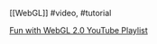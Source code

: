 [[WebGL]]
#video, #tutorial

[Fun with WebGL 2.0 YouTube Playlist](https://www.youtube.com/playlist?list=PLMinhigDWz6emRKVkVIEAaePW7vtIkaIF)